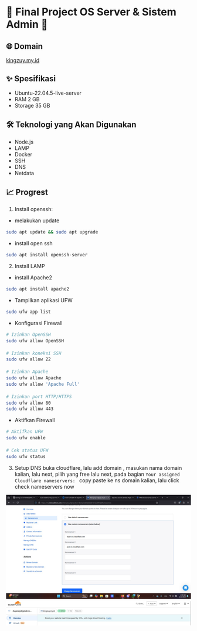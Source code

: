 # 🚀 Final Project OS Server & Sistem Admin 🚀

## 🌐 Domain
[kingzuy.my.id](https://kingzuy.my.id)

## ✨ Spesifikasi
- Ubuntu-22.04.5-live-server
- RAM 2 GB
- Storage 35 GB

## 🛠 Teknologi yang Akan Digunakan
- Node.js
- LAMP
- Docker
- SSH
- DNS
- Netdata

## 📈 Progrest
1. Install openssh:
- melakukan update
```bash
sudo apt update && sudo apt upgrade
```
- install open ssh
```bash
sudo apt install openssh-server
```
2. Install LAMP
- install Apache2
```bash
sudo apt install apache2
```
- Tampilkan aplikasi UFW
```bash
sudo ufw app list
```
- Konfigurasi Firewall  
```bash
# Izinkan OpenSSH
sudo ufw allow OpenSSH

# Izinkan koneksi SSH
sudo ufw allow 22

# Izinkan Apache
sudo ufw allow Apache
sudo ufw allow 'Apache Full'

# Izinkan port HTTP/HTTPS
sudo ufw allow 80
sudo ufw allow 443
```
- Aktifkan Firewall
```bash
# Aktifkan UFW
sudo ufw enable

# Cek status UFW
sudo ufw status
```
3. Setup DNS
buka cloudflare, lalu add domain , masukan nama domain kalian, lalu next, pilih yang free lalu next, pada bagian `Your assigned Cloudflare nameservers: ` copy paste ke ns domain kalian, lalu click check nameservers now
<img src="assets/WhatsApp Image 2024-12-02 at 01.54.39_27d82b87.jpg">
<img src="assets/WhatsApp Image 2024-12-02 at 02.04.13_0f336714.jpg">
